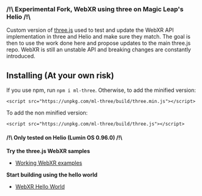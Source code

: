 ### /!\ Experimental Fork, WebXR using three on Magic Leap's Helio /!\

Custom version of [three.js](https://threejs.org/) used to test and update the WebXR API implementation in three and Helio and make sure they match. The goal is then to use the work done here and propose updates to the main three.js repo. WebXR is still an unstable API and breaking changes are constantly introduced. 

## Installing (At your own risk)

If you use npm, run  `npm i ml-three`. Otherwise, to add the minified version:

```
<script src="https://unpkg.com/ml-three/build/three.min.js"></script>
```

To add the non minified version:

```
<script src="https://unpkg.com/ml-three/build/three.js"></script>
```

#### /!\ Only tested on Helio (Lumin OS **0.96.0**) /!\

**Try the three.js WebXR samples**
- [Working WebXR examples](https://mvilledieu.github.io/three.js/examples/?q=webvr)

**Start building using the hello world**
- [WebXR Hello World](https://github.com/mvilledieu/ml-threejs-webxr-hello-world)
